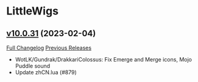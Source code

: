 # LittleWigs

## [v10.0.31](https://github.com/BigWigsMods/LittleWigs/tree/v10.0.31) (2023-02-04)
[Full Changelog](https://github.com/BigWigsMods/LittleWigs/compare/v10.0.30...v10.0.31) [Previous Releases](https://github.com/BigWigsMods/LittleWigs/releases)

- WotLK/Gundrak/DrakkariColossus: Fix Emerge and Merge icons, Mojo Puddle sound  
- Update zhCN.lua (#879)  
